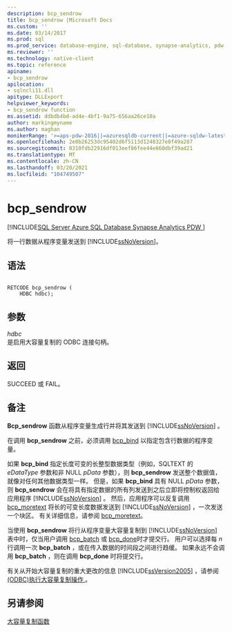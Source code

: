```yaml
---
description: bcp_sendrow
title: bcp_sendrow |Microsoft Docs
ms.custom: ''
ms.date: 03/14/2017
ms.prod: sql
ms.prod_service: database-engine, sql-database, synapse-analytics, pdw
ms.reviewer: ''
ms.technology: native-client
ms.topic: reference
apiname:
- bcp_sendrow
apilocation:
- sqlncli11.dll
apitype: DLLExport
helpviewer_keywords:
- bcp_sendrow function
ms.assetid: ddbdb4bd-ad4e-4bf1-9a75-656aa26ce10a
author: markingmyname
ms.author: maghan
monikerRange: '>=aps-pdw-2016||=azuresqldb-current||=azure-sqldw-latest||>=sql-server-2016||>=sql-server-linux-2017||=azuresqldb-mi-current'
ms.openlocfilehash: 2e0b26253dc95402d6f5113d1248327e0f49a287
ms.sourcegitcommit: 0310fdb22916df013eef86fee44e660dbf39ad21
ms.translationtype: MT
ms.contentlocale: zh-CN
ms.lasthandoff: 03/20/2021
ms.locfileid: "104749507"
---
```

# <a name="bcp_sendrow"></a>bcp_sendrow
[!INCLUDE[SQL Server Azure SQL Database Synapse Analytics PDW ](../../includes/applies-to-version/sql-asdb-asdbmi-asa-pdw.md)]

  将一行数据从程序变量发送到 [!INCLUDE[ssNoVersion](../../includes/ssnoversion-md.md)]。  
  
## <a name="syntax"></a>语法  
  
```  
  
RETCODE bcp_sendrow (  
    HDBC hdbc);  
```  
  
## <a name="arguments"></a>参数  
 *hdbc*  
 是启用大容量复制的 ODBC 连接句柄。  
  
## <a name="returns"></a>返回  
 SUCCEED 或 FAIL。  
  
## <a name="remarks"></a>备注  
 **Bcp_sendrow** 函数从程序变量生成行并将其发送到 [!INCLUDE[ssNoVersion](../../includes/ssnoversion-md.md)] 。  
  
 在调用 **bcp_sendrow** 之前，必须调用 [bcp_bind](../../relational-databases/native-client-odbc-extensions-bulk-copy-functions/bcp-bind.md) 以指定包含行数据的程序变量。  
  
 如果 **bcp_bind** 指定长度可变的长整型数据类型（例如，SQLTEXT 的 *eDataType* 参数和非 NULL *pData* 参数），则 **bcp_sendrow** 发送整个数据值，就像对任何其他数据类型一样。 但是，如果 **bcp_bind** 具有 NULL *pData* 参数，则 **bcp_sendrow** 会在将具有指定数据的所有列发送到之后立即将控制权返回给应用程序 [!INCLUDE[ssNoVersion](../../includes/ssnoversion-md.md)] 。 然后，应用程序可以反复调用 [bcp_moretext](../../relational-databases/native-client-odbc-extensions-bulk-copy-functions/bcp-moretext.md) 将长的可变长度数据发送到 [!INCLUDE[ssNoVersion](../../includes/ssnoversion-md.md)] ，一次发送一个块区。 有关详细信息，请参阅 [bcp_moretext](../../relational-databases/native-client-odbc-extensions-bulk-copy-functions/bcp-moretext.md)。  
  
 当使用 **bcp_sendrow** 将行从程序变量大容量复制到 [!INCLUDE[ssNoVersion](../../includes/ssnoversion-md.md)] 表中时，仅当用户调用 [bcp_batch](../../relational-databases/native-client-odbc-extensions-bulk-copy-functions/bcp-batch.md) 或 [bcp_done](../../relational-databases/native-client-odbc-extensions-bulk-copy-functions/bcp-done.md)时才提交行。 用户可以选择每 *n* 行调用一次 **bcp_batch** ，或在传入数据的时间段之间进行趋缓。 如果永远不会调用 **bcp_batch** ，则在调用 **bcp_done** 时将提交行。  
  
 有关从开始大容量复制的重大更改的信息 [!INCLUDE[ssVersion2005](../../includes/ssversion2005-md.md)] ，请参阅 [&#40;ODBC&#41;执行大容量复制操作 ](../../relational-databases/native-client-odbc-bulk-copy-operations/performing-bulk-copy-operations-odbc.md)。  
  
## <a name="see-also"></a>另请参阅  
 [大容量复制函数](../../relational-databases/native-client-odbc-extensions-bulk-copy-functions/sql-server-driver-extensions-bulk-copy-functions.md)  
  
  
